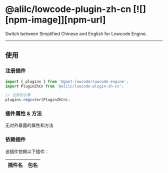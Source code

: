 # @alilc/lowcode-plugin-zh-cn [![][npm-image]][npm-url]

Switch between Simplified Chinese and English for Lowcode Engine.

---

## 使用

### 注册插件
```jsx
import { plugins } from '@gant-lowcode/lowcode-engine';
import PluginZhCn from '@alilc/lowcode-plugin-zh-cn';

// 注册到引擎
plugins.register(PluginZhCn);
```

### 插件属性 & 方法

无对外暴露的属性和方法

### 依赖插件

该插件依赖以下插件：

| 插件名 | 包名 |
| --- | --- |

